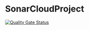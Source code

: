 # SonarCloudProject

[![Quality Gate Status](https://sonarcloud.io/api/project_badges/measure?project=xorz57_SonarCloudProject&metric=alert_status)](https://sonarcloud.io/summary/new_code?id=xorz57_SonarCloudProject)
